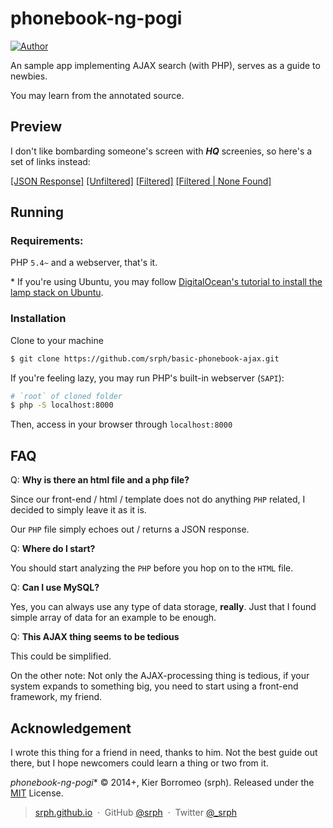 # phonebook-ng-pogi

[![Author](https://img.shields.io/badge/author-srph-blue.svg?style=flat)](https://github.com/srph)

An sample app implementing AJAX search (with PHP), serves as a guide to newbies.

You may learn from the annotated source.

## Preview

I don't like bombarding someone's screen with ***HQ*** screenies, so here's a set of links instead:

[[JSON Response]](http://i.imgur.com/h9vG6Fx.png)
[[Unfiltered]](http://i.imgur.com/lma1EdI.png)
[[Filtered]](http://i.imgur.com/kA9e9Ps.png)
[[Filtered | None Found]](http://i.imgur.com/nEnrepP.png)

## Running

### Requirements:

PHP ```5.4~``` and a webserver, that's it.

\* If you're using Ubuntu, you may follow [DigitalOcean's tutorial to install the lamp stack on Ubuntu](https://www.digitalocean.com/community/tutorials/how-to-install-linux-apache-mysql-php-lamp-stack-on-ubuntu).

### Installation

Clone to your machine

```bash
$ git clone https://github.com/srph/basic-phonebook-ajax.git
```

If you're feeling lazy, you may run PHP's built-in webserver (```SAPI```):

```bash
# `root` of cloned folder
$ php -S localhost:8000
```

Then, access in your browser through ```localhost:8000```

## FAQ

Q: **Why is there an html file and a php file?**

Since our front-end / html / template does not do anything ```PHP``` related, I decided to simply leave it as it is.

Our ```PHP``` file simply echoes out / returns a JSON response.

Q: **Where do I start?**

You should start analyzing the ```PHP``` before you hop on to the ```HTML``` file.

Q: **Can I use MySQL?**

Yes, you can always use any type of data storage, **really**. Just that I found simple array of data for an example to be enough.

Q: **This AJAX thing seems to be tedious**

This could be simplified.

On the other note: Not only the AJAX-processing thing is tedious, if your system expands to something big, you need to start using a front-end framework, my friend.

## Acknowledgement

I wrote this thing for a friend in need, thanks to him. Not the best guide out there, but I hope newcomers could learn a thing or two from it.

*phonebook-ng-pogi** © 2014+, Kier Borromeo (srph). Released under the [MIT] License.<br>

> [srph.github.io](http://srph.github.io) &nbsp;&middot;&nbsp;
> GitHub [@srph](https://github.com/srph) &nbsp;&middot;&nbsp;
> Twitter [@_srph](https://twitter.com/_srph)

[MIT]: http://mit-license.org/

